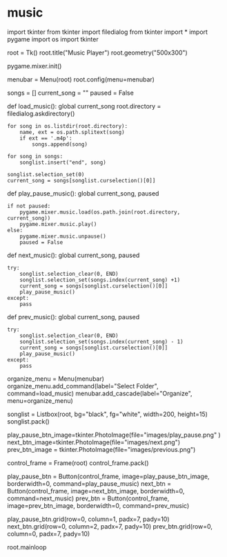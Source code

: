 # music

import tkinter
from tkinter import filedialog
from tkinter import *
import pygame
import os
import tkinter

root = Tk()
root.title("Music Player")
root.geometry("500x300")

pygame.mixer.init()


menubar = Menu(root)
root.config(menu=menubar)

songs = []
current_song = ""
paused = False

def load_music():
    global current_song
    root.directory = filedialog.askdirectory()

    for song in os.listdir(root.directory):
        name, ext = os.path.splitext(song)
        if ext == '.m4p':
            songs.append(song)

    for song in songs:
        songlist.insert("end", song)

    songlist.selection_set(0)
    current_song = songs[songlist.curselection()[0]]

def play_pause_music():
    global current_song, paused

    if not paused:
        pygame.mixer.music.load(os.path.join(root.directory, current_song))
        pygame.mixer.music.play()
    else:
        pygame.mixer.music.unpause()
        paused = False

def next_music():
    global current_song, paused
    
    try:
        songlist.selection_clear(0, END)
        songlist.selection_set(songs.index(current_song) +1)
        current_song = songs[songlist.curselection()[0]]
        play_pause_music()
    except:
        pass
def prev_music():
    global current_song, paused

    try:
        songlist.selection_clear(0, END)
        songlist.selection_set(songs.index(current_song) - 1)
        current_song = songs[songlist.curselection()[0]]
        play_pause_music()
    except:
        pass

    
organize_menu = Menu(menubar)
organize_menu.add_command(label="Select Folder", command=load_music)
menubar.add_cascade(label="Organize", menu=organize_menu)

songlist = Listbox(root, bg="black", fg="white", width=200, height=15)
songlist.pack()


play_pause_btn_image=tkinter.PhotoImage(file="images/play_pause.png" )
next_btn_image=tkinter.PhotoImage(file="images/next.png")
prev_btn_image = tkinter.PhotoImage(file="images/previous.png")

control_frame = Frame(root)
control_frame.pack()

play_pause_btn = Button(control_frame, image=play_pause_btn_image, borderwidth=0, command=play_pause_music)
next_btn = Button(control_frame, image=next_btn_image, borderwidth=0, command=next_music)
prev_btn = Button(control_frame, image=prev_btn_image, borderwidth=0, command=prev_music)

play_pause_btn.grid(row=0, column=1, padx=7, pady=10)
next_btn.grid(row=0, column=2, padx=7, pady=10)
prev_btn.grid(row=0, column=0, padx=7, pady=10)


root.mainloop
